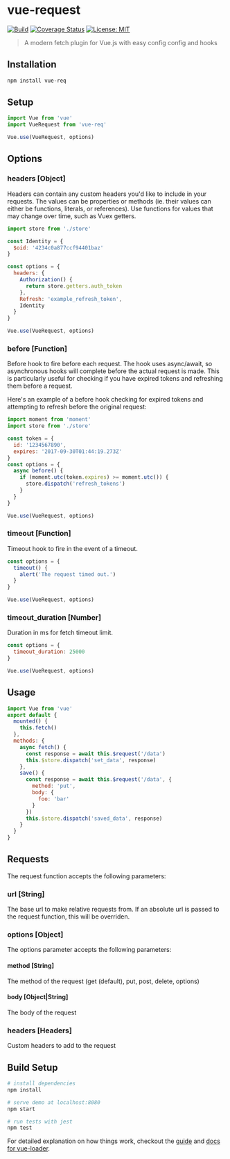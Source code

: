 # vue-request

[![Build](https://travis-ci.org/nickforddesign/vue-req.svg?branch=master)](#)
[![Coverage Status](https://coveralls.io/repos/github/nickforddesign/vue-req/badge.svg?branch=master)](https://coveralls.io/github/nickforddesign/vue-req?branch=master)
[![License: MIT](https://img.shields.io/badge/License-MIT-blue.svg)](https://opensource.org/licenses/MIT)

> A modern fetch plugin for Vue.js with easy config config and hooks

## Installation

``` bash
npm install vue-req
```

## Setup

```js
import Vue from 'vue'
import VueRequest from 'vue-req'

Vue.use(VueRequest, options)
```

## Options

### headers [Object]
Headers can contain any custom headers you'd like to include in your requests. The values can be properties or methods (ie. their values can either be functions, literals, or references). Use functions for values that may change over time, such as Vuex getters.

```js
import store from './store'

const Identity = {
  $oid: '4234c0a877ccf94401baz'
}

const options = {
  headers: {
    Authorization() {
      return store.getters.auth_token
    },
    Refresh: 'example_refresh_token',
    Identity
  }
}

Vue.use(VueRequest, options)
```

### before [Function]
Before hook to fire before each request. The hook uses async/await, so asynchronous hooks will complete before the actual request is made. This is particularly useful for checking if you have expired tokens and refreshing them before a request.

Here's an example of a before hook checking for expired tokens and attempting to refresh before the original request:

```js
import moment from 'moment'
import store from './store'

const token = {
  id: '1234567890',
  expires: '2017-09-30T01:44:19.273Z'
}
const options = {
  async before() {
    if (moment.utc(token.expires) >= moment.utc()) {
      store.dispatch('refresh_tokens')
    }
  }
}

Vue.use(VueRequest, options)
```

### timeout [Function]
Timeout hook to fire in the event of a timeout.

```js
const options = {
  timeout() {
    alert('The request timed out.')
  }
}

Vue.use(VueRequest, options)
```

### timeout_duration [Number]
Duration in ms for fetch timeout limit.

```js
const options = {
  timeout_duration: 25000
}

Vue.use(VueRequest, options)
```

## Usage

```js
import Vue from 'vue'
export default {
  mounted() {
    this.fetch()
  },
  methods: {
    async fetch() {
      const response = await this.$request('/data')
      this.$store.dispatch('set_data', response)
    },
    save() {
      const response = await this.$request('/data', {
        method: 'put',
        body: {
          foo: 'bar'
        }
      })
      this.$store.dispatch('saved_data', response)
    }
  }
}
```

## Requests
The request function accepts the following parameters:

### url [String]
The base url to make relative requests from. If an absolute url is passed to the request function, this will be overriden.

### options [Object]
The options parameter accepts the following parameters:
#### method [String]
The method of the request (get (default), put, post, delete, options)
#### body [Object|String]
The body of the request
### headers [Headers]
Custom headers to add to the request


## Build Setup

``` bash
# install dependencies
npm install

# serve demo at localhost:8080
npm start

# run tests with jest
npm test
```

For detailed explanation on how things work, checkout the [guide](http://vuejs-templates.github.io/webpack/) and [docs for vue-loader](http://vuejs.github.io/vue-loader).